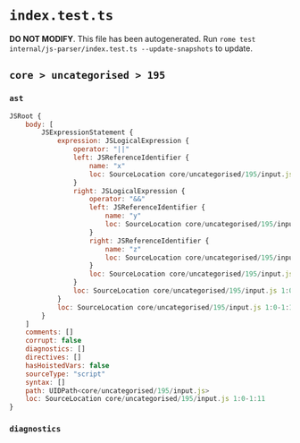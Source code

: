 # `index.test.ts`

**DO NOT MODIFY**. This file has been autogenerated. Run `rome test internal/js-parser/index.test.ts --update-snapshots` to update.

## `core > uncategorised > 195`

### `ast`

```javascript
JSRoot {
	body: [
		JSExpressionStatement {
			expression: JSLogicalExpression {
				operator: "||"
				left: JSReferenceIdentifier {
					name: "x"
					loc: SourceLocation core/uncategorised/195/input.js 1:0-1:1 (x)
				}
				right: JSLogicalExpression {
					operator: "&&"
					left: JSReferenceIdentifier {
						name: "y"
						loc: SourceLocation core/uncategorised/195/input.js 1:5-1:6 (y)
					}
					right: JSReferenceIdentifier {
						name: "z"
						loc: SourceLocation core/uncategorised/195/input.js 1:10-1:11 (z)
					}
					loc: SourceLocation core/uncategorised/195/input.js 1:5-1:11
				}
				loc: SourceLocation core/uncategorised/195/input.js 1:0-1:11
			}
			loc: SourceLocation core/uncategorised/195/input.js 1:0-1:11
		}
	]
	comments: []
	corrupt: false
	diagnostics: []
	directives: []
	hasHoistedVars: false
	sourceType: "script"
	syntax: []
	path: UIDPath<core/uncategorised/195/input.js>
	loc: SourceLocation core/uncategorised/195/input.js 1:0-1:11
}
```

### `diagnostics`

```

```
